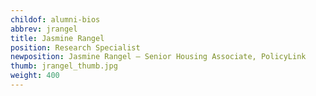 ```yaml
---
childof: alumni-bios
abbrev: jrangel
title: Jasmine Rangel
position: Research Specialist
newposition: Jasmine Rangel – Senior Housing Associate, PolicyLink
thumb: jrangel_thumb.jpg
weight: 400
---
```

